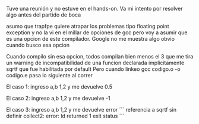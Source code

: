 Tuve una reunión y no estuve en el hands-on. Va mi intento por resolver algo 
antes del partido de boca

asumo que trapfpe quiere atrapar los problemas tipo floating point exception
y no la vi en el millar de opciones de gcc pero voy a asumir que es una opcion
de este compilador. Google no me muestra algo obvio cuando busco esa opcion

Cuando compilo sin esa opcion, todos compilan bien menos el 3 que me tira un warning de incompatibilidad de una funcion declarada implicitamente sqrtf que fue 
habilitada por default
Pero cuando linkeo gcc codigo.o -o codigo.e pasa lo siguiente al correr

El caso 1: ingreso a,b 1,2 y me devuelve 0.5

El caso 2: ingreso a,b 1,2 y me devuelve -1

El caso 3: ingreso a,b 1,2 y me devuelve error
´´´ referencia a sqrtf sin definir 
collect2: error: ld returned 1 exit status ´´´



